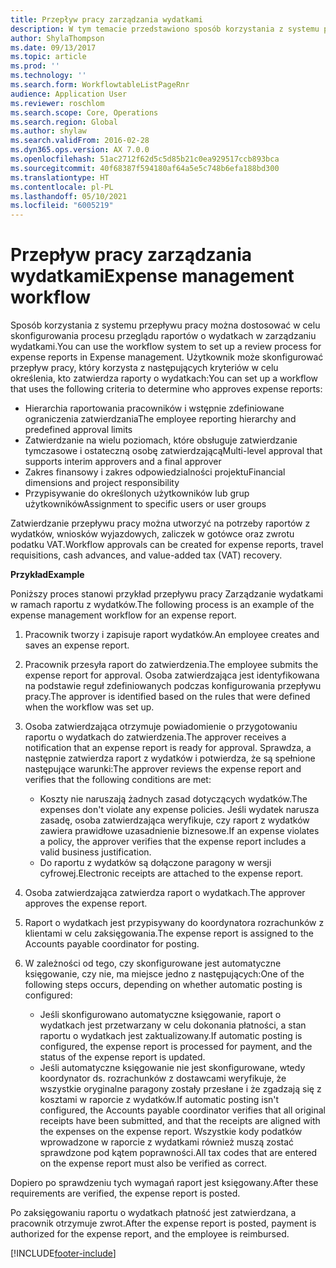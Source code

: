 ```yaml
---
title: Przepływ pracy zarządzania wydatkami
description: W tym temacie przedstawiono sposób korzystania z systemu przepływu pracy w Microsoft Dynamics 365 Finance w celu skonfigurowania procesu przeglądu raportów o wydatkach w zarządzaniu wydatkami.
author: ShylaThompson
ms.date: 09/13/2017
ms.topic: article
ms.prod: ''
ms.technology: ''
ms.search.form: WorkflowtableListPageRnr
audience: Application User
ms.reviewer: roschlom
ms.search.scope: Core, Operations
ms.search.region: Global
ms.author: shylaw
ms.search.validFrom: 2016-02-28
ms.dyn365.ops.version: AX 7.0.0
ms.openlocfilehash: 51ac2712f62d5c5d85b21c0ea929517ccb893bca
ms.sourcegitcommit: 40f68387f594180af64a5e5c748b6efa188bd300
ms.translationtype: HT
ms.contentlocale: pl-PL
ms.lasthandoff: 05/10/2021
ms.locfileid: "6005219"
---
```

# <a name="expense-management-workflow"></a><span data-ttu-id="26ffb-103">Przepływ pracy zarządzania wydatkami</span><span class="sxs-lookup"><span data-stu-id="26ffb-103">Expense management workflow</span></span>

<span data-ttu-id="26ffb-104">Sposób korzystania z systemu przepływu pracy można dostosować w celu skonfigurowania procesu przeglądu raportów o wydatkach w zarządzaniu wydatkami.</span><span class="sxs-lookup"><span data-stu-id="26ffb-104">You can use the workflow system to set up a review process for expense reports in Expense management.</span></span> <span data-ttu-id="26ffb-105">Użytkownik może skonfigurować przepływ pracy, który korzysta z następujących kryteriów w celu określenia, kto zatwierdza raporty o wydatkach:</span><span class="sxs-lookup"><span data-stu-id="26ffb-105">You can set up a workflow that uses the following criteria to determine who approves expense reports:</span></span>

- <span data-ttu-id="26ffb-106">Hierarchia raportowania pracowników i wstępnie zdefiniowane ograniczenia zatwierdzania</span><span class="sxs-lookup"><span data-stu-id="26ffb-106">The employee reporting hierarchy and predefined approval limits</span></span>
- <span data-ttu-id="26ffb-107">Zatwierdzanie na wielu poziomach, które obsługuje zatwierdzanie tymczasowe i ostateczną osobę zatwierdzającą</span><span class="sxs-lookup"><span data-stu-id="26ffb-107">Multi-level approval that supports interim approvers and a final approver</span></span>
- <span data-ttu-id="26ffb-108">Zakres finansowy i zakres odpowiedzialności projektu</span><span class="sxs-lookup"><span data-stu-id="26ffb-108">Financial dimensions and project responsibility</span></span>
- <span data-ttu-id="26ffb-109">Przypisywanie do określonych użytkowników lub grup użytkowników</span><span class="sxs-lookup"><span data-stu-id="26ffb-109">Assignment to specific users or user groups</span></span>

<span data-ttu-id="26ffb-110">Zatwierdzanie przepływu pracy można utworzyć na potrzeby raportów z wydatków, wniosków wyjazdowych, zaliczek w gotówce oraz zwrotu podatku VAT.</span><span class="sxs-lookup"><span data-stu-id="26ffb-110">Workflow approvals can be created for expense reports, travel requisitions, cash advances, and value-added tax (VAT) recovery.</span></span>

<span data-ttu-id="26ffb-111">**Przykład**</span><span class="sxs-lookup"><span data-stu-id="26ffb-111">**Example**</span></span>

<span data-ttu-id="26ffb-112">Poniższy proces stanowi przykład przepływu pracy Zarządzanie wydatkami w ramach raportu z wydatków.</span><span class="sxs-lookup"><span data-stu-id="26ffb-112">The following process is an example of the expense management workflow for an expense report.</span></span>

1. <span data-ttu-id="26ffb-113">Pracownik tworzy i zapisuje raport wydatków.</span><span class="sxs-lookup"><span data-stu-id="26ffb-113">An employee creates and saves an expense report.</span></span>
2. <span data-ttu-id="26ffb-114">Pracownik przesyła raport do zatwierdzenia.</span><span class="sxs-lookup"><span data-stu-id="26ffb-114">The employee submits the expense report for approval.</span></span> <span data-ttu-id="26ffb-115">Osoba zatwierdzająca jest identyfikowana na podstawie reguł zdefiniowanych podczas konfigurowania przepływu pracy.</span><span class="sxs-lookup"><span data-stu-id="26ffb-115">The approver is identified based on the rules that were defined when the workflow was set up.</span></span>
3. <span data-ttu-id="26ffb-116">Osoba zatwierdzająca otrzymuje powiadomienie o przygotowaniu raportu o wydatkach do zatwierdzenia.</span><span class="sxs-lookup"><span data-stu-id="26ffb-116">The approver receives a notification that an expense report is ready for approval.</span></span> <span data-ttu-id="26ffb-117">Sprawdza, a następnie zatwierdza raport z wydatków i potwierdza, że są spełnione następujące warunki:</span><span class="sxs-lookup"><span data-stu-id="26ffb-117">The approver reviews the expense report and verifies that the following conditions are met:</span></span>

    - <span data-ttu-id="26ffb-118">Koszty nie naruszają żadnych zasad dotyczących wydatków.</span><span class="sxs-lookup"><span data-stu-id="26ffb-118">The expenses don't violate any expense policies.</span></span> <span data-ttu-id="26ffb-119">Jeśli wydatek narusza zasadę, osoba zatwierdzająca weryfikuje, czy raport z wydatków zawiera prawidłowe uzasadnienie biznesowe.</span><span class="sxs-lookup"><span data-stu-id="26ffb-119">If an expense violates a policy, the approver verifies that the expense report includes a valid business justification.</span></span>
    - <span data-ttu-id="26ffb-120">Do raportu z wydatków są dołączone paragony w wersji cyfrowej.</span><span class="sxs-lookup"><span data-stu-id="26ffb-120">Electronic receipts are attached to the expense report.</span></span>

4. <span data-ttu-id="26ffb-121">Osoba zatwierdzająca zatwierdza raport o wydatkach.</span><span class="sxs-lookup"><span data-stu-id="26ffb-121">The approver approves the expense report.</span></span>
5. <span data-ttu-id="26ffb-122">Raport o wydatkach jest przypisywany do koordynatora rozrachunków z klientami w celu zaksięgowania.</span><span class="sxs-lookup"><span data-stu-id="26ffb-122">The expense report is assigned to the Accounts payable coordinator for posting.</span></span>
6. <span data-ttu-id="26ffb-123">W zależności od tego, czy skonfigurowane jest automatyczne księgowanie, czy nie, ma miejsce jedno z następujących:</span><span class="sxs-lookup"><span data-stu-id="26ffb-123">One of the following steps occurs, depending on whether automatic posting is configured:</span></span>

    - <span data-ttu-id="26ffb-124">Jeśli skonfigurowano automatyczne księgowanie, raport o wydatkach jest przetwarzany w celu dokonania płatności, a stan raportu o wydatkach jest zaktualizowany.</span><span class="sxs-lookup"><span data-stu-id="26ffb-124">If automatic posting is configured, the expense report is processed for payment, and the status of the expense report is updated.</span></span>
    - <span data-ttu-id="26ffb-125">Jeśli automatyczne księgowanie nie jest skonfigurowane, wtedy koordynator ds. rozrachunków z dostawcami weryfikuje, że wszystkie oryginalne paragony zostały przesłane i że zgadzają się z kosztami w raporcie z wydatków.</span><span class="sxs-lookup"><span data-stu-id="26ffb-125">If automatic posting isn't configured, the Accounts payable coordinator verifies that all original receipts have been submitted, and that the receipts are aligned with the expenses on the expense report.</span></span> <span data-ttu-id="26ffb-126">Wszystkie kody podatków wprowadzone w raporcie z wydatkami również muszą zostać sprawdzone pod kątem poprawności.</span><span class="sxs-lookup"><span data-stu-id="26ffb-126">All tax codes that are entered on the expense report must also be verified as correct.</span></span>

<span data-ttu-id="26ffb-127">Dopiero po sprawdzeniu tych wymagań raport jest księgowany.</span><span class="sxs-lookup"><span data-stu-id="26ffb-127">After these requirements are verified, the expense report is posted.</span></span>

<span data-ttu-id="26ffb-128">Po zaksięgowaniu raportu o wydatkach płatność jest zatwierdzana, a pracownik otrzymuje zwrot.</span><span class="sxs-lookup"><span data-stu-id="26ffb-128">After the expense report is posted, payment is authorized for the expense report, and the employee is reimbursed.</span></span>


[!INCLUDE[footer-include](../includes/footer-banner.md)]